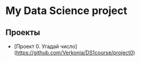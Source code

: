 # My Data Science project
## Проекты
* [Проект 0. Угадай число] (https://github.com/Verkonia/DS1course/project0)